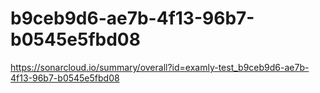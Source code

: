 # b9ceb9d6-ae7b-4f13-96b7-b0545e5fbd08
https://sonarcloud.io/summary/overall?id=examly-test_b9ceb9d6-ae7b-4f13-96b7-b0545e5fbd08
